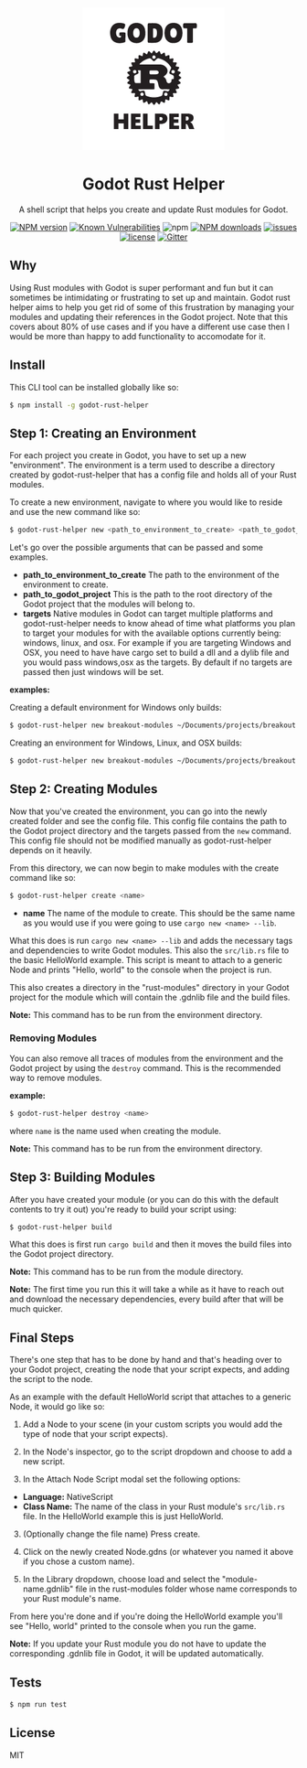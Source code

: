 <p align="center">
  <img width="250" height="250" src="https://raw.githubusercontent.com/robertcorponoi/graphics/master/godot-rust-helper/godot-rust-helper-logo.png">
</p>

<h1 align="center">Godot Rust Helper</h1>

<p align="center">A shell script that helps you create and update Rust modules for Godot.<p>

<div align="center">

  [![NPM version](https://img.shields.io/npm/v/godot-rust-helper.svg?style=flat)](https://www.npmjs.com/package/godot-rust-helper)
  [![Known Vulnerabilities](https://snyk.io/test/github/robertcorponoi/godot-rust-helper/badge.svg)](https://snyk.io/test/github/robertcorponoi/godot-rust-helper)
  ![npm](https://img.shields.io/npm/dt/godot-rust-helper)
  [![NPM downloads](https://img.shields.io/npm/dm/godot-rust-helper.svg?style=flat)](https://www.npmjs.com/package/godot-rust-helper)
  <a href="https://badge.fury.io/js/godot-rust-helper"><img src="https://img.shields.io/github/issues/robertcorponoi/godot-rust-helper.svg" alt="issues" height="18"></a>
  <a href="https://badge.fury.io/js/godot-rust-helper"><img src="https://img.shields.io/github/license/robertcorponoi/godot-rust-helper.svg" alt="license" height="18"></a>
  [![Gitter](https://badges.gitter.im/gitterHQ/gitter.svg)](https://gitter.im/robertcorponoi)

</div>

## **Why**

Using Rust modules with Godot is super performant and fun but it can sometimes be intimidating or frustrating to set up and maintain. Godot rust helper aims to help you get rid of some of this frustration by managing your modules and updating their references in the Godot project. Note that this covers about 80% of use cases and if you have a different use case then I would be more than happy to add functionality to accomodate for it.

## **Install**

This CLI tool can be installed globally like so:

```bash
$ npm install -g godot-rust-helper
```

## **Step 1: Creating an Environment**

For each project you create in Godot, you have to set up a new "environment". The environment is a term used to describe a directory created by godot-rust-helper that has a config file and holds all of your Rust modules.

To create a new environment, navigate to where you would like to reside and use the new command like so:

```bash
$ godot-rust-helper new <path_to_environment_to_create> <path_to_godot_project> <targets>
```

Let's go over the possible arguments that can be passed and some examples.

- **path_to_environment_to_create** The path to the environment of the environment to create.
- **path_to_godot_project** This is the path to the root directory of the Godot project that the modules will belong to.
- **targets** Native modules in Godot can target multiple platforms and godot-rust-helper needs to know ahead of time what platforms you plan to target your modules for with the available options currently being: windows, linux, and osx. For example if you are targeting Windows and OSX, you need to have have cargo set to build a dll and a dylib file and you would pass windows,osx as the targets. By default if no targets are passed then just windows will be set.

**examples:**

Creating a default environment for Windows only builds:

```bash
$ godot-rust-helper new breakout-modules ~/Documents/projects/breakout
```

Creating an environment for Windows, Linux, and OSX builds:

```bash
$ godot-rust-helper new breakout-modules ~/Documents/projects/breakout windows,linux,osx
```

## **Step 2: Creating Modules**

Now that you've created the environment, you can go into the newly created folder and see the config file. This config file contains the path to the Godot project directory and the targets passed from the `new` command. This config file should not be modified manually as godot-rust-helper depends on it heavily.

From this directory, we can now begin to make modules with the create command like so:

```bash
$ godot-rust-helper create <name>
```

- **name** The name of the module to create. This should be the same name as you would use if you were going to use `cargo new <name> --lib`.

What this does is run `cargo new <name> --lib` and adds the necessary tags and dependencies to write Godot modules. This also the `src/lib.rs` file to the basic HelloWorld example. This script is meant to attach to a generic Node and prints "Hello, world" to the console when the project is run.

This also creates a directory in the "rust-modules" directory in your Godot project for the module which will contain the .gdnlib file and the build files.

**Note:** This command has to be run from the environment directory.

### **Removing Modules**

You can also remove all traces of modules from the environment and the Godot project by using the `destroy` command. This is the recommended way to remove modules.

**example:**

```bash
$ godot-rust-helper destroy <name>
```

where `name` is the name used when creating the module.

**Note:** This command has to be run from the environment directory.

## **Step 3: Building Modules**

After you have created your module (or you can do this with the default contents to try it out) you're ready to build your script using:

```bash
$ godot-rust-helper build
```

What this does is first run `cargo build` and then it moves the build files into the Godot project directory.

**Note:** This command has to be run from the module directory.

**Note:** The first time you run this it will take a while as it have to reach out and download the necessary dependencies, every build after that will be much quicker.

## **Final Steps**

There's one step that has to be done by hand and that's heading over to your Godot project, creating the node that your script expects, and adding the script to the node.

As an example with the default HelloWorld script that attaches to a generic Node, it would go like so:

1. Add a Node to your scene (in your custom scripts you would add the type of node that your script expects).

2. In the Node's inspector, go to the script dropdown and choose to add a new script.

3. In the Attach Node Script modal set the following options:
  - **Language:** NativeScript
  - **Class Name:** The name of the class in your Rust module's `src/lib.rs` file. In the HelloWorld example this is just HelloWorld.

3. (Optionally change the file name) Press create.

4. Click on the newly created Node.gdns (or whatever you named it above if you chose a custom name).

5. In the Library dropdown, choose load and select the "module-name.gdnlib" file in the rust-modules folder whose name corresponds to your Rust module's name.

From here you're done and if you're doing the HelloWorld example you'll see "Hello, world" printed to the console when you run the game.

**Note:** If you update your Rust module you do not have to update the corresponding .gdnlib file in Godot, it will be updated automatically.

## **Tests**

```bash
$ npm run test
```

## **License**

MIT